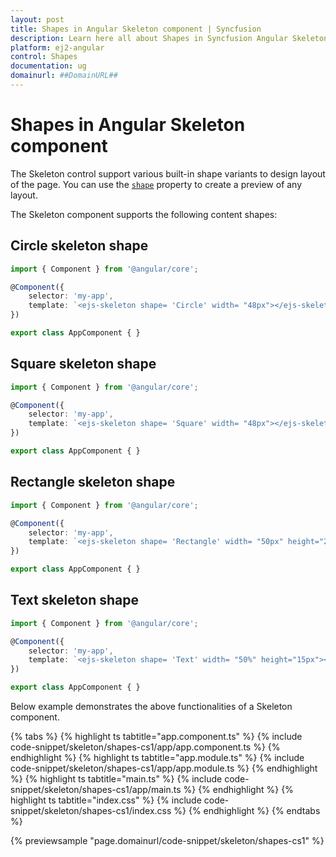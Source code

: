 ```yaml
---
layout: post
title: Shapes in Angular Skeleton component | Syncfusion
description: Learn here all about Shapes in Syncfusion Angular Skeleton component of Syncfusion Essential JS 2 and more.
platform: ej2-angular
control: Shapes 
documentation: ug
domainurl: ##DomainURL##
---
```


# Shapes in Angular Skeleton component

The Skeleton control support various built-in shape variants to design layout of the page. You can use the [`shape`](https://ej2.syncfusion.com/angular/documentation/api/skeleton#shape) property to create a preview of any layout.

The Skeleton component supports the following content shapes:

## Circle skeleton shape

```typescript
import { Component } from '@angular/core';

@Component({
    selector: 'my-app',
    template: `<ejs-skeleton shape= 'Circle' width= "48px"></ejs-skeleton>`
})

export class AppComponent { }
```

## Square skeleton shape

```typescript
import { Component } from '@angular/core';

@Component({
    selector: 'my-app',
    template: `<ejs-skeleton shape= 'Square' width= "48px"></ejs-skeleton>`
})

export class AppComponent { }
```

## Rectangle skeleton shape

```typescript
import { Component } from '@angular/core';

@Component({
    selector: 'my-app',
    template: `<ejs-skeleton shape= 'Rectangle' width= "50px" height="25px"></ejs-skeleton>`
})

export class AppComponent { }
```

## Text skeleton shape

```typescript
import { Component } from '@angular/core';

@Component({
    selector: 'my-app',
    template: `<ejs-skeleton shape= 'Text' width= "50%" height="15px"></ejs-skeleton>`
})

export class AppComponent { }
```

Below example demonstrates the above functionalities of a Skeleton component.

{% tabs %}
{% highlight ts tabtitle="app.component.ts" %}
{% include code-snippet/skeleton/shapes-cs1/app/app.component.ts %}
{% endhighlight %}
{% highlight ts tabtitle="app.module.ts" %}
{% include code-snippet/skeleton/shapes-cs1/app/app.module.ts %}
{% endhighlight %}
{% highlight ts tabtitle="main.ts" %}
{% include code-snippet/skeleton/shapes-cs1/app/main.ts %}
{% endhighlight %}
{% highlight ts tabtitle="index.css" %}
{% include code-snippet/skeleton/shapes-cs1/index.css %}
{% endhighlight %}
{% endtabs %}
  
{% previewsample "page.domainurl/code-snippet/skeleton/shapes-cs1" %}